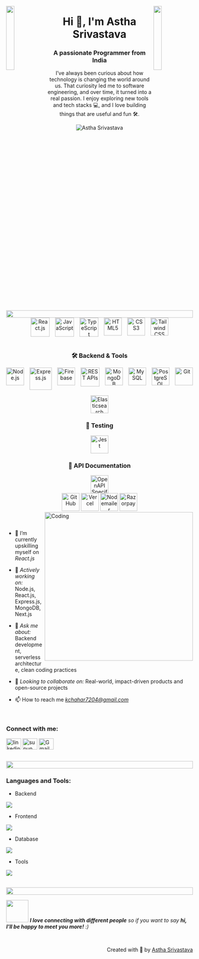 <img align="left" src="https://user-images.githubusercontent.com/65187002/144930161-2f783401-8d27-4fdf-a2f7-cc0ba32f1f1f.gif" width="21%" style="display:inline;"><img align="right" src="https://user-images.githubusercontent.com/65187002/144930161-2f783401-8d27-4fdf-a2f7-cc0ba32f1f1f.gif" width="21%" style="display:inline;">

<h1 align="center">Hi 👋, I'm Astha Srivastava</h1>
<h3 align="center">A passionate Programmer from India</h3>
<p align="center">I’ve always been curious about how technology is changing the world around us. That curiosity led me to software engineering, and over time, it turned into a real passion.
I enjoy exploring new tools and tech stacks 💻, and I love building things that are useful and fun 🛠️.</p>
<p align="center"> 
 <img src="https://komarev.com/ghpvc/?username=Asthaa2002&label=Profile%20views&color=0e75b6&style=flat" alt="Astha Srivastava" /> 
</p>

<img src="https://i.imgur.com/dBaSKWF.gif" height="20" width="100%"> 

<div align="center">
  <!-- Frontend -->
  <div style="display: flex; flex-wrap: wrap; justify-content: center; gap: 15px;">
    <img src="https://techstack-generator.vercel.app/react-icon.svg" alt="React.js" width="51" />
    <img src="https://techstack-generator.vercel.app/js-icon.svg" alt="JavaScript" width="51" />
    <img src="https://techstack-generator.vercel.app/ts-icon.svg" alt="TypeScript" width="51" />
    <img src="https://img.icons8.com/color/48/000000/html-5.png" alt="HTML5" width="48" />
    <img src="https://img.icons8.com/color/48/000000/css3.png" alt="CSS3" width="48" />
    <img src="https://img.icons8.com/color/48/000000/tailwindcss.png" alt="Tailwind CSS" width="48" />
  </div>
</div>

<br>

<div align="center">
 <h3>🛠️ Backend & Tools</h3>
  <div style="display: flex; flex-wrap: wrap; justify-content: center; gap: 15px; margin-top: 10px;">
    <img src="https://img.icons8.com/color/48/000000/nodejs.png" alt="Node.js" width="48" />
    <img src="https://upload.wikimedia.org/wikipedia/commons/6/64/Expressjs.png" alt="Express.js" width="60" />
    <img src="https://img.icons8.com/color/48/000000/firebase.png" alt="Firebase" width="48" />
    <img src="https://techstack-generator.vercel.app/restapi-icon.svg" alt="REST APIs" width="51" />
    <img src="https://img.icons8.com/color/48/000000/mongodb.png" alt="MongoDB" width="48" />
    <img src="https://img.icons8.com/ios-filled/50/4479A1/mysql-logo.png" alt="MySQL" width="48" />
    <img src="https://img.icons8.com/color/48/000000/postgreesql.png" alt="PostgreSQL" width="48" />
    <img src="https://img.icons8.com/color/48/000000/git.png" alt="Git" width="48" />
    <img src="https://seeklogo.com/images/E/elasticsearch-logo-36F6D0FBE0-seeklogo.com.png" alt="Elasticsearch" width="48" />
  </div>

  <!-- Testing -->
  <h3>🧪 Testing</h3>
  <div style="display: flex; flex-wrap: wrap; justify-content: center; gap: 15px; margin-top: 10px;">
    <img src="https://cdn.worldvectorlogo.com/logos/jest-0.svg" alt="Jest" width="48" />
  </div>

  <!-- API Documentation -->
  <h3>📄 API Documentation</h3>
  <div style="display: flex; flex-wrap: wrap; justify-content: center; gap: 15px; margin-top: 10px;">
    <img src="https://upload.wikimedia.org/wikipedia/commons/c/c8/OpenAPI_Logo_Pantone.png" alt="OpenAPI Specification" width="48" />
  </div>
</div>

<div align="center">
  <!-- Database & Tools -->
    <img src="https://img.icons8.com/ios-glyphs/48/000000/github.png" alt="GitHub" width="48" />
    <img src="https://assets.vercel.com/image/upload/front/favicon/vercel/favicon.ico" alt="Vercel" width="48" />
    <img src="https://img.icons8.com/fluency/48/secured-letter.png" alt="Nodemailer" width="48" />
    <img src="https://razorpay.com/favicon.png" alt="Razorpay" width="48" />
  </div>
</div>

<img align="right" alt="Coding" width="400" src="https://user-images.githubusercontent.com/74038190/229223263-cf2e4b07-2615-4f87-9c38-e37600f8381a.gif">
<br><br>

- 🔭 I’m currently upskilling myself on *React.js*

- 🌱 *Actively working on:* Node.js, React.js, Express.js, MongoDB, Next.js

- 💬 *Ask me about:* Backend development, serverless architecture, clean coding practices  

- 👯 *Looking to collaborate on:* Real-world, impact-driven products and open-source projects  

- 📫 How to reach me *kchahar7204@gmail.com*

<br>
<h3 align="left">Connect with me:</h3>
<p align="left">
<a href="https://www.linkedin.com/in/astha-srivastava-a5904225a/ target="blank"><img align="center" src="https://raw.githubusercontent.com/rahuldkjain/github-profile-readme-generator/master/src/images/icons/Social/linked-in-alt.svg" alt="linkedin" height="30" width="40" /></a>
<a href="https://www.instagram.com/astha_sriivastav/" target="blank"><img align="center" src="https://raw.githubusercontent.com/rahuldkjain/github-profile-readme-generator/master/src/images/icons/Social/instagram.svg" alt="supun___lk" height="30" width="40" /></a>
<a href="mailto:asthasrivastava0293@gmail.com" target="_blank">
  <img align="center" src="https://img.icons8.com/color/48/000000/gmail-new.png" alt="Gmail" height="30" width="40" />
</a>

</p>
<br>

<img src="https://i.imgur.com/dBaSKWF.gif" height="20" width="100%">

<h3 align="left">Languages and Tools:</h3>

- Backend
<p align="left">
  <a href="https://skillicons.dev">
    <img src="https://skillicons.dev/icons?i=nodejs,express,javascript,npm" />
  </a>
</p>

- Frontend
<p align="left">
  <a href="https://skillicons.dev">
    <img src="https://skillicons.dev/icons?i=ts,js,react,css,tailwind,html,firebase" />
  </a>
</p>

- Database
<p align="left">
  <a href="https://skillicons.dev">
    <img src="https://skillicons.dev/icons?i=mongodb,mysql,firebase" />
  </a>
</p>

- Tools
<p align="left">
  <a href="https://skillicons.dev">
    <img src="https://skillicons.dev/icons?i=git,github,figma,vscode,postman,powershell" />
  </a>
</p>

<br/>

<img src="https://i.imgur.com/dBaSKWF.gif" height="20" width="100%">

<img src="https://media.giphy.com/media/LnQjpWaON8nhr21vNW/giphy.gif" width="60"> <em><b>I love connecting with different people</b> so if you want to say <b>hi, I'll be happy to meet you more!</b> :)</em>

<br>
<p align="right" > Created with 🧡 by <a href="http://supun.traditionalme.life">Astha Srivastava</a></p>
